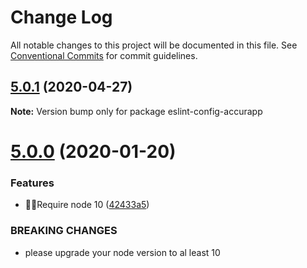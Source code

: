 # Change Log

All notable changes to this project will be documented in this file.
See [Conventional Commits](https://conventionalcommits.org) for commit guidelines.

## [5.0.1](https://github.com/accurat/accurapp/compare/eslint-config-accurapp@5.0.0...eslint-config-accurapp@5.0.1) (2020-04-27)

**Note:** Version bump only for package eslint-config-accurapp





# [5.0.0](https://github.com/accurat/accurapp/compare/eslint-config-accurapp@4.2.8...eslint-config-accurapp@5.0.0) (2020-01-20)


### Features

* 👮‍♂️Require node 10 ([42433a5](https://github.com/accurat/accurapp/commit/42433a573c1bde9b152cbbb3b92f02618db30a25))


### BREAKING CHANGES

* please upgrade your node version to al least 10
